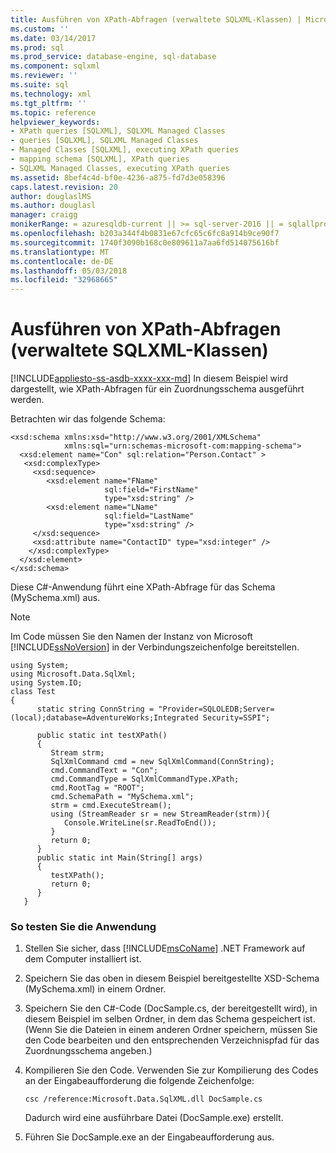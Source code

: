 ```yaml
---
title: Ausführen von XPath-Abfragen (verwaltete SQLXML-Klassen) | Microsoft Docs
ms.custom: ''
ms.date: 03/14/2017
ms.prod: sql
ms.prod_service: database-engine, sql-database
ms.component: sqlxml
ms.reviewer: ''
ms.suite: sql
ms.technology: xml
ms.tgt_pltfrm: ''
ms.topic: reference
helpviewer_keywords:
- XPath queries [SQLXML], SQLXML Managed Classes
- queries [SQLXML], SQLXML Managed Classes
- Managed Classes [SQLXML], executing XPath queries
- mapping schema [SQLXML], XPath queries
- SQLXML Managed Classes, executing XPath queries
ms.assetid: 8bef4c4d-bf0e-4236-a875-fd7d3e058396
caps.latest.revision: 20
author: douglaslMS
ms.author: douglasl
manager: craigg
monikerRange: = azuresqldb-current || >= sql-server-2016 || = sqlallproducts-allversions
ms.openlocfilehash: b203a344f4b0831e67cfc65c6fc8a914b9ce90f7
ms.sourcegitcommit: 1740f3090b168c0e809611a7aa6fd514075616bf
ms.translationtype: MT
ms.contentlocale: de-DE
ms.lasthandoff: 05/03/2018
ms.locfileid: "32968665"
---
```

# <a name="executing-xpath-queries-sqlxml-managed-classes"></a>Ausführen von XPath-Abfragen (verwaltete SQLXML-Klassen)
[!INCLUDE[appliesto-ss-asdb-xxxx-xxx-md](../../../includes/appliesto-ss-asdb-xxxx-xxx-md.md)]
  In diesem Beispiel wird dargestellt, wie XPath-Abfragen für ein Zuordnungsschema ausgeführt werden.  
  
 Betrachten wir das folgende Schema:  
  
```  
<xsd:schema xmlns:xsd="http://www.w3.org/2001/XMLSchema"  
            xmlns:sql="urn:schemas-microsoft-com:mapping-schema">  
  <xsd:element name="Con" sql:relation="Person.Contact" >  
   <xsd:complexType>  
     <xsd:sequence>  
        <xsd:element name="FName"    
                     sql:field="FirstName"   
                     type="xsd:string" />   
        <xsd:element name="LName"    
                     sql:field="LastName"    
                     type="xsd:string" />  
     </xsd:sequence>  
     <xsd:attribute name="ContactID" type="xsd:integer" />  
    </xsd:complexType>  
  </xsd:element>  
</xsd:schema>  
```  
  
 Diese C#-Anwendung führt eine XPath-Abfrage für das Schema (MySchema.xml) aus.  
  
> [!NOTE]  
>  Im Code müssen Sie den Namen der Instanz von Microsoft [!INCLUDE[ssNoVersion](../../../includes/ssnoversion-md.md)] in der Verbindungszeichenfolge bereitstellen.  
  
```  
using System;  
using Microsoft.Data.SqlXml;  
using System.IO;  
class Test  
{  
      static string ConnString = "Provider=SQLOLEDB;Server=(local);database=AdventureWorks;Integrated Security=SSPI";  
  
      public static int testXPath()  
      {  
         Stream strm;  
         SqlXmlCommand cmd = new SqlXmlCommand(ConnString);  
         cmd.CommandText = "Con";  
         cmd.CommandType = SqlXmlCommandType.XPath;  
         cmd.RootTag = "ROOT";  
         cmd.SchemaPath = "MySchema.xml";  
         strm = cmd.ExecuteStream();  
         using (StreamReader sr = new StreamReader(strm)){  
            Console.WriteLine(sr.ReadToEnd());  
         }  
         return 0;  
      }  
      public static int Main(String[] args)  
      {  
         testXPath();  
         return 0;  
      }  
   }  
```  
  
### <a name="to-test-the-application"></a>So testen Sie die Anwendung  
  
1.  Stellen Sie sicher, dass [!INCLUDE[msCoName](../../../includes/msconame-md.md)] .NET Framework auf dem Computer installiert ist.  
  
2.  Speichern Sie das oben in diesem Beispiel bereitgestellte XSD-Schema (MySchema.xml) in einem Ordner.  
  
3.  Speichern Sie den C#-Code (DocSample.cs, der bereitgestellt wird), in diesem Beispiel im selben Ordner, in dem das Schema gespeichert ist. (Wenn Sie die Dateien in einem anderen Ordner speichern, müssen Sie den Code bearbeiten und den entsprechenden Verzeichnispfad für das Zuordnungsschema angeben.)  
  
4.  Kompilieren Sie den Code. Verwenden Sie zur Kompilierung des Codes an der Eingabeaufforderung die folgende Zeichenfolge:  
  
    ```  
    csc /reference:Microsoft.Data.SqlXML.dll DocSample.cs  
    ```  
  
     Dadurch wird eine ausführbare Datei (DocSample.exe) erstellt.  
  
5.  Führen Sie DocSample.exe an der Eingabeaufforderung aus.  
  
  
